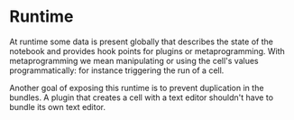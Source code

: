# Runtime

At runtime some data is present globally that describes the state of the notebook and provides hook points for plugins or metaprogramming. With metaprogramming we mean manipulating or using the cell's values programmatically: for instance triggering the run of a cell.

Another goal of exposing this runtime is to prevent duplication in the bundles. A plugin that creates a cell with a text editor shouldn't have to bundle its own text editor.
